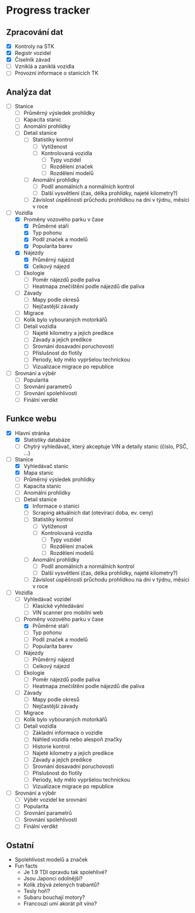 # Progress tracker

## Zpracování dat

- [x] Kontroly na STK
- [x] Registr vozidel
- [x] Číselník závad
- [ ] Vzniklá a zaniklá vozidla
- [ ] Provozní informace o stanicích TK

## Analýza dat

- [ ] Stanice
  - [ ] Průměrný výsledek prohlídky
  - [ ] Kapacita stanic
  - [ ] Anomální prohlídky
  - [ ] Detail stanice
    - [ ] Statistiky kontrol
      - [ ] Vytíženost
      - [ ] Kontrolovaná vozidla
        - [ ] Typy vozidel
        - [ ] Rozdělení značek
        - [ ] Rozdělení modelů
    - [ ] Anomální prohlídky
      - [ ] Podíl anomálních a normálních kontrol
      - [ ] Další vysvětlení (čas, délka prohlídky, najeté kilometry?)
    - [ ] Závislost úspěšnosti průchodu prohlídkou na dni v týdnu, měsíci v roce
- [ ] Vozidla
  - [x] Proměny vozového parku v čase
    - [x] Průměrné stáří
    - [x] Typ pohonu
    - [x] Podíl značek a modelů
    - [x] Popularita barev
  - [x] Nájezdy
    - [x] Průměrný nájezd
    - [x] Celkový nájezd
  - [ ] Ekologie
    - [ ] Poměr nájezdů podle paliva
    - [ ] Heatmapa znečištění podle nájezdů dle paliva
  - [ ] Závady
    - [ ] Mapy podle okresů
    - [ ] Nejčastější závady
  - [ ] Migrace
  - [ ] Kolik bylo vybouraných motorkářů
  - [ ] Detail vozidla
    - [ ] Najeté kilometry a jejich predikce
    - [ ] Závady a jejich predikce
    - [ ] Srovnání dosavadní poruchovosti
    - [ ] Příslušnost do flotily
    - [ ] Periody, kdy mělo vypršelou technickou
    - [ ] Vizualizace migrace po republice
- [ ] Srovnání a výběr
  - [ ] Popularita
  - [ ] Srovnání parametrů
  - [ ] Srovnání spolehlivosti
  - [ ] Finální verdikt

## Funkce webu

- [x] Hlavní stránka
  - [x] Statistiky databáze
  - [ ] Chytrý vyhledávač, který akceptuje VIN a detaily stanic (číslo, PSČ, ...)
- [ ] Stanice
  - [x] Vyhledávač stanic
  - [x] Mapa stanic
  - [ ] Průměrný výsledek prohlídky
  - [ ] Kapacita stanic
  - [ ] Anomální prohlídky
  - [ ] Detail stanice
    - [x] Informace o stanici
    - [ ] Scraping aktuálních dat (otevírací doba, ev. ceny)
    - [ ] Statistiky kontrol
      - [ ] Vytíženost
      - [ ] Kontrolovaná vozidla
        - [ ] Typy vozidel
        - [ ] Rozdělení značek
        - [ ] Rozdělení modelů
    - [ ] Anomální prohlídky
      - [ ] Podíl anomálních a normálních kontrol
      - [ ] Další vysvětlení (čas, délka prohlídky, najeté kilometry?)
    - [ ] Závislost úspěšnosti průchodu prohlídkou na dni v týdnu, měsíci v roce
- [ ] Vozidla
  - [ ] Vyhledávač vozidel
    - [ ] Klasické vyhledávání
    - [ ] VIN scanner pro mobilní web
  - [ ] Proměny vozového parku v čase
    - [x] Průměrné stáří
    - [ ] Typ pohonu
    - [ ] Podíl značek a modelů
    - [ ] Popularita barev
  - [ ] Nájezdy
    - [ ] Průměrný nájezd
    - [ ] Celkový nájezd
  - [ ] Ekologie
    - [ ] Poměr nájezdů podle paliva
    - [ ] Heatmapa znečištění podle nájezdů dle paliva
  - [ ] Závady
    - [ ] Mapy podle okresů
    - [ ] Nejčastější závady
  - [ ] Migrace
  - [ ] Kolik bylo vybouraných motorkářů
  - [ ] Detail vozidla
    - [ ] Základní informace o vozidle
    - [ ] Náhled vozidla nebo alespoň značky
    - [ ] Historie kontrol
    - [ ] Najeté kilometry a jejich predikce
    - [ ] Závady a jejich predikce
    - [ ] Srovnání dosavadní poruchovosti
    - [ ] Příslušnost do flotily
    - [ ] Periody, kdy mělo vypršelou technickou
    - [ ] Vizualizace migrace po republice
- [ ] Srovnání a výběr
  - [ ] Výběr vozidel ke srovnání
  - [ ] Popularita
  - [ ] Srovnání parametrů
  - [ ] Srovnání spolehlivosti
  - [ ] Finální verdikt

## Ostatní

- Spolehlivost modelů a značek
- Fun facts
  - Je 1.9 TDI opravdu tak spolehlivé?
  - Jsou Japonci odolnější?
  - Kolik zbývá zelených trabantů?
  - Tesly hoří?
  - Subaru bouchají motory?
  - Francouzi umí akorát pít víno?
